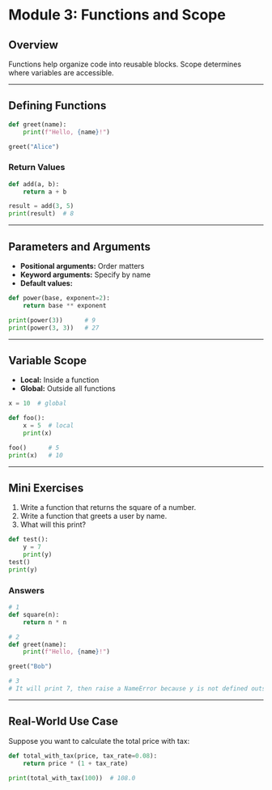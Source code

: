 # Module 3: Functions and Scope

## Overview
Functions help organize code into reusable blocks. Scope determines where variables are accessible.

---

## Defining Functions
```python
def greet(name):
    print(f"Hello, {name}!")

greet("Alice")
```

### Return Values
```python
def add(a, b):
    return a + b

result = add(3, 5)
print(result)  # 8
```

---

## Parameters and Arguments
- **Positional arguments:** Order matters
- **Keyword arguments:** Specify by name
- **Default values:**
```python
def power(base, exponent=2):
    return base ** exponent

print(power(3))      # 9
print(power(3, 3))   # 27
```

---

## Variable Scope
- **Local:** Inside a function
- **Global:** Outside all functions

```python
x = 10  # global

def foo():
    x = 5  # local
    print(x)

foo()      # 5
print(x)   # 10
```

---

## Mini Exercises
1. Write a function that returns the square of a number.
2. Write a function that greets a user by name.
3. What will this print?
```python
def test():
    y = 7
    print(y)
test()
print(y)
```

### Answers
```python
# 1
def square(n):
    return n * n

# 2
def greet(name):
    print(f"Hello, {name}!")

greet("Bob")

# 3
# It will print 7, then raise a NameError because y is not defined outside the function.
```

---

## Real-World Use Case
Suppose you want to calculate the total price with tax:
```python
def total_with_tax(price, tax_rate=0.08):
    return price * (1 + tax_rate)

print(total_with_tax(100))  # 108.0
``` 